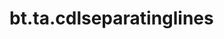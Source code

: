 <div itemscope itemtype="http://developers.google.com/ReferenceObject">
<meta itemprop="name" content="bt.ta.cdlseparatinglines" />
<meta itemprop="path" content="Stable" />
</div>

# bt.ta.cdlseparatinglines

<!-- Insert buttons and diff -->

<table class="tfo-notebook-buttons tfo-api nocontent" align="left">

</table>





<pre class="devsite-click-to-copy prettyprint lang-py tfo-signature-link">
<code>bt.ta.cdlseparatinglines(
    *args, **kwargs
) -> np.array
</code></pre>



<!-- Placeholder for "Used in" -->
